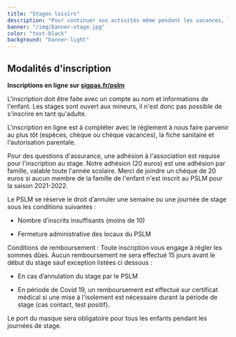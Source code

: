 ```yaml
---
title: "Stages loisirs"
description: "Pour continuer vos activités même pendant les vacances, le PSLM organise des STAGES"
banner: "/img/banner-stage.jpg"
color: "text-black"
background: "banner-light"
---
```


## Modalités d'inscription

**Inscriptions en ligne sur [sigpas.fr/pslm](https://sigpas.fr/pslm/)**

L'inscription doit être faite avec un compte au nom et informations de l'enfant.
Les stages sont ouvert aux mineurs, il n'est donc pas possible de s'inscrire en tant qu'adulte.

L'inscription en ligne est à compléter avec le réglement à nous faire parvenir au plus tôt (espèces, chèque ou chèque vacances), la fiche sanitaire et l'autorisation parentale.

Pour des questions d'assurance, une adhésion à l'association est requise pour l'inscription au stage. Notre adhésion (20 euros) est une adhésion par famille, valable toute l'année scolaire. Merci de joindre un chèque de 20 euros si aucun membre de la famille de l'enfant n'est inscrit au PSLM pour la saison 2021-2022.

Le PSLM se réserve le droit d’annuler une semaine ou une journée de stage sous les conditions suivantes :

- Nombre d’inscrits insuffisants (moins de 10)

- Fermeture administrative des locaux du PSLM

Conditions de remboursement : Toute inscription vous engage à régler les sommes dûes. Aucun remboursement ne sera effectué 15 jours avant le début du stage sauf exception listées ci dessous :

-	En cas d’annulation du stage par le PSLM

- En période de Covid 19, un remboursement est effectué sur certificat médical si une mise à l'isolement est nécessaire durant la période de stage (cas contact, test positif).

Le port du masque sera obligatoire pour tous les enfants pendant les journées de stage.
